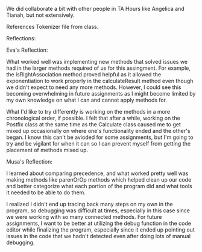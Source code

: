 We did collaborate a bit with other people in TA Hours like Angelica and Tianah, but not extensively.

References
Tokenizer file from class. 


Reflections:

Eva's Reflection:

What worked well was implementing new methods that solved issues we had in the larger methods required of us for this assingment. For example, the isRightAssociation method proved helpful as it allowed the exponentiation to work properly in the calculateResult method even though we didn't expect to need any more methods. However, I could see this becoming overwhelming in future assignments as I might become limited by my own knowledge on what I can and cannot apply methods for.

What I'd like to try differently is working on the methods in a more chronological order, if possible. I felt that after a while, working on the Postfix class at the same time as the Calculate class caused me to get mixed up occasionally on where one's functionality ended and the other's began. I know this can't be avioded for some assignments, but I'm going to try and be vigilant for when it can so I can prevent myself from getting the placement of methods mixed up.

Musa's Reflection:

I learned about comparing precedence, and what worked pretty well was making methods like parenOrOp methods which helped clean up our code and better categorize what each portion of the program did and what tools it needed to be able to do them.

I realized I didn't end up tracing back many steps on my own in the program, so debugging was difficult at times, especially in this case since we were working with so many connected methods. For future assignments, I want to be better at utilizing the debug function in the code editor while finalizing the program, especially since it ended up pointing out issues in the code that we hadn't detected even after doing lots of manual debugging.
